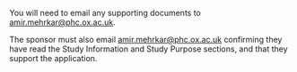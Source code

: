You will need to email any supporting documents to <amir.mehrkar@phc.ox.ac.uk>.

The sponsor must also email <amir.mehrkar@phc.ox.ac.uk> confirming they have read the Study Information and Study Purpose sections, and that they support the application. 

